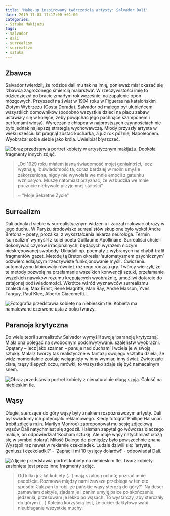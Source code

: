 ```yaml
---
title: 'Make-up inspirowany twórczością artysty: Salvador Dali'
date: 2019-11-03 17:17:00 +01:00
categories:
- Sztuka Makijażu
tags:
- salvador
- dali
- surrealism
- surrealizm
- sztuka
---
```


## Zbawca

Salvador twierdził, że rodzice dali mu tak na imię, ponieważ miał okazać się ‘zbawcą zagrożonego śmiercią malarstwa’. W rzeczywistości imię to odziedziczył po bracie zmarłym rok wcześniej na zapalenie opon mózgowych. Przyszedł na świat w 1904 roku w Figueras na katalońskim Złotym Wybrzeżu (Costa Dorada). Salvador od małego był ulubieńcem wszystkich domowników (podobno wszystkie dzieci na placu zabaw ustawiały się w kolejce, żeby powąchać jego pachnące szamponem i perfumami włosy). Wyręczanie chłopca w najprostszych czynnościach nie było jednak najlepszą strategią wychowawczą. Młody przyszły artysta w wieku sześciu lat pragnął zostać kucharką, a już rok później Napoleonem. Wyobrażał sobie siebie jako króla. Uwielbiał błyszczeć.

![Obraz przedstawia portret kobiety w artystycznym makijażu. Dookoła fragmenty innych zdjęć.](https://assets1.ello.co/uploads/asset/attachment/10455144/ello-optimized-413991c9.jpg)


> „Od 1929 roku miałem jasną świadomość mojej genialności, lecz wyznaję, iż świadomość ta, coraz bardziej w moim umyśle zakorzeniona, nigdy nie wywołała we mnie emocji z gatunku wzniosłych. Muszę natomiast przyznać, że wzbudziła we mnie poczucie niebywale przyjemnej stałości”.
>
> ~ "Moje Sekretne Życie"

## Surrealizm

Dali odnalazł siebie w surrealistycznym widzeniu i zaczął malować obrazy w jego duchu. W Paryżu środowisko surrealistów skupione było wokół Andre Bretona – poety, prozaika, z wykształcenia lekarza neurologa. Termin ‘surrealizm’ wymyślił z kolei poeta Guillaume Apollinaire. Surrealiści chcieli dokonywać czynów irracjonalnych, będących wyrazem niczym nieskrępowanej swobody. Układali np. poematy z wybranych na chybił-trafił fragmentów gazet. Metodę tą Breton określał ‘automatyzmem psychicznym’ odzwierciedlającym ‘rzeczywiste funkcjonowanie myśli’. Ćwiczeniu automatyzmu kibicowały również różnego rodzaju gry. Twórcy wierzyli, że te metody pozwolą na przełamanie wszelkich konwencji sztuki, przełamanie wszelkich nawyków rozumu krępujących wyobraźnię, umożliwi dotarcie do zatajonej podświadomości. Wkrótce wśród wyznawców surrealizmu znaleźli się: Max Ernst, René Magritte, Man Ray, André Masson, Yves Tanguy, Paul Klee, Alberto Giacometti…

![Fotografia przedstawia kobietę na niebieskim tle. Kobieta ma namalowane czerwone usta z boku twarzy.](https://assets2.ello.co/uploads/asset/attachment/10455143/ello-optimized-0586ca1b.jpg)

## Paranoja krytyczna

Do wielu teorii surrealistów Salvador wymyślił swoją ‘paranoję krytyczną’. Miała ona polegać na swobodnym podchwytywaniu szaleństw wyobraźni. Opętany – lecz jako szaman – panuje nad duchami i wciela je w swoją sztukę.
Malarz tworzy tak realistyczne w fantazji swojego kształtu dzieła, że widz momentalnie zostaje wciągnięty w inny wymiar, inny świat. Zwiotczałe ciała, rzęsy ślepych oczu, mrówki, to wszystko zdaje się być namacalnym snem.

![Obraz przedstawia portret kobiety z nienaturalnie długą szyją. Całość na niebieskim tle.](https://assets0.ello.co/uploads/asset/attachment/10455142/ello-optimized-45e05c53.jpg)

## Wąsy

Długie, sterczące do góry wąsy były znakiem rozpoznawczym artysty. Dali był świadomy ich potencjału reklamowego. Kiedy fotograf Phillipe Halsman (robił zdjęcia m.in. Marilyn Monroe) zaproponował mu sesję zdjęciową wąsów Dali natychmiast się zgodził. Halsman zapytał go wówczas dlaczego maluje, on odpowiedział ‘Kocham sztukę. Ale moje wąsy natychmiast ułożą się w symbol dolara’. Miłość Dalego do pieniędzy było powszechnie znana. Wystąpił raz nawet w reklamie czekoladek. Ludzie dziwili się: ‘artysta, geniusz i czekoladki?’ - ‘Zapłacili mi 10 tysięcy dolarów!’ - odpowiadał Dali.

![Zdjęcie przedstawia portret kobiety na niebieskim tle. Twarz kobiety zasłonięta jest przez inne fragmenty zdjęć.](https://assets0.ello.co/uploads/asset/attachment/10455141/ello-optimized-6a3a1bcf.jpg)

> Od kilku już lat kobiety (…) mają szaloną ochotę poznać mnie osobiście. Rozmowa między nami zawsze przebiega w ten oto sposób: ‘Jak pan to robi, że pańskie wąsy sterczą do góry?’ ‘Na deser zamawiam daktyle, zjadam je i zanim umyję palce po skończeniu jedzenia, przesuwam je lekko po wąsach. To wystarczy, aby sterczały do górym (…) Kolejną korzyścią jest, że cukier daktylowy wabi nieubłaganie wszystkie muchy.
>
>